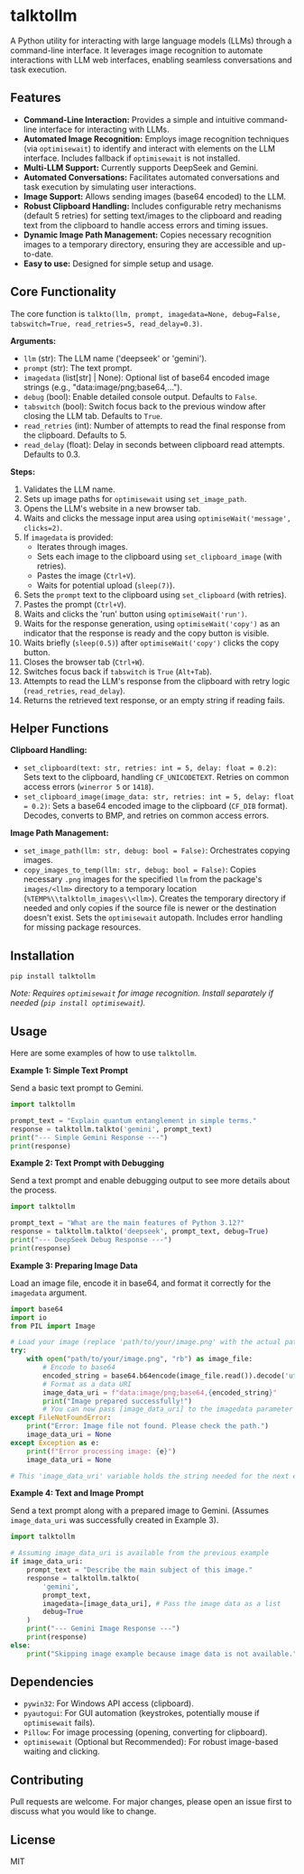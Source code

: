 # talktollm

A Python utility for interacting with large language models (LLMs) through a command-line interface. It leverages image recognition to automate interactions with LLM web interfaces, enabling seamless conversations and task execution.

## Features

-   **Command-Line Interaction:** Provides a simple and intuitive command-line interface for interacting with LLMs.
-   **Automated Image Recognition:** Employs image recognition techniques (via `optimisewait`) to identify and interact with elements on the LLM interface. Includes fallback if `optimisewait` is not installed.
-   **Multi-LLM Support:** Currently supports DeepSeek and Gemini.
-   **Automated Conversations:** Facilitates automated conversations and task execution by simulating user interactions.
-   **Image Support:** Allows sending images (base64 encoded) to the LLM.
-   **Robust Clipboard Handling:** Includes configurable retry mechanisms (default 5 retries) for setting text/images to the clipboard and reading text from the clipboard to handle access errors and timing issues.
-   **Dynamic Image Path Management:** Copies necessary recognition images to a temporary directory, ensuring they are accessible and up-to-date.
-   **Easy to use:** Designed for simple setup and usage.

## Core Functionality

The core function is `talkto(llm, prompt, imagedata=None, debug=False, tabswitch=True, read_retries=5, read_delay=0.3)`.

**Arguments:**

-   `llm` (str): The LLM name ('deepseek' or 'gemini').
-   `prompt` (str): The text prompt.
-   `imagedata` (list[str] | None): Optional list of base64 encoded image strings (e.g., "data:image/png;base64,...").
-   `debug` (bool): Enable detailed console output. Defaults to `False`.
-   `tabswitch` (bool): Switch focus back to the previous window after closing the LLM tab. Defaults to `True`.
-   `read_retries` (int): Number of attempts to read the final response from the clipboard. Defaults to 5.
-   `read_delay` (float): Delay in seconds between clipboard read attempts. Defaults to 0.3.

**Steps:**

1.  Validates the LLM name.
2.  Sets up image paths for `optimisewait` using `set_image_path`.
3.  Opens the LLM's website in a new browser tab.
4.  Waits and clicks the message input area using `optimiseWait('message', clicks=2)`.
5.  If `imagedata` is provided:
    -   Iterates through images.
    -   Sets each image to the clipboard using `set_clipboard_image` (with retries).
    -   Pastes the image (`Ctrl+V`).
    -   Waits for potential upload (`sleep(7)`).
6.  Sets the `prompt` text to the clipboard using `set_clipboard` (with retries).
7.  Pastes the prompt (`Ctrl+V`).
8.  Waits and clicks the 'run' button using `optimiseWait('run')`.
9.  Waits for the response generation, using `optimiseWait('copy')` as an indicator that the response is ready and the copy button is visible.
10. Waits briefly (`sleep(0.5)`) after `optimiseWait('copy')` clicks the copy button.
11. Closes the browser tab (`Ctrl+W`).
12. Switches focus back if `tabswitch` is `True` (`Alt+Tab`).
13. Attempts to read the LLM's response from the clipboard with retry logic (`read_retries`, `read_delay`).
14. Returns the retrieved text response, or an empty string if reading fails.

## Helper Functions

**Clipboard Handling:**

-   `set_clipboard(text: str, retries: int = 5, delay: float = 0.2)`: Sets text to the clipboard, handling `CF_UNICODETEXT`. Retries on common access errors (`winerror 5` or `1418`).
-   `set_clipboard_image(image_data: str, retries: int = 5, delay: float = 0.2)`: Sets a base64 encoded image to the clipboard (`CF_DIB` format). Decodes, converts to BMP, and retries on common access errors.

**Image Path Management:**

-   `set_image_path(llm: str, debug: bool = False)`: Orchestrates copying images.
-   `copy_images_to_temp(llm: str, debug: bool = False)`: Copies necessary `.png` images for the specified `llm` from the package's `images/<llm>` directory to a temporary location (`%TEMP%\\talktollm_images\\<llm>`). Creates the temporary directory if needed and only copies if the source file is newer or the destination doesn't exist. Sets the `optimisewait` autopath. Includes error handling for missing package resources.

## Installation

```
pip install talktollm
```

*Note: Requires `optimisewait` for image recognition. Install separately if needed (`pip install optimisewait`).*

## Usage

Here are some examples of how to use `talktollm`.

**Example 1: Simple Text Prompt**

Send a basic text prompt to Gemini.

```python
import talktollm

prompt_text = "Explain quantum entanglement in simple terms."
response = talktollm.talkto('gemini', prompt_text)
print("--- Simple Gemini Response ---")
print(response)
```

**Example 2: Text Prompt with Debugging**

Send a text prompt and enable debugging output to see more details about the process.

```python
import talktollm

prompt_text = "What are the main features of Python 3.12?"
response = talktollm.talkto('deepseek', prompt_text, debug=True)
print("--- DeepSeek Debug Response ---")
print(response)
```

**Example 3: Preparing Image Data**

Load an image file, encode it in base64, and format it correctly for the `imagedata` argument.

```python
import base64
import io
from PIL import Image

# Load your image (replace 'path/to/your/image.png' with the actual path)
try:
    with open("path/to/your/image.png", "rb") as image_file:
        # Encode to base64
        encoded_string = base64.b64encode(image_file.read()).decode('utf-8')
        # Format as a data URI
        image_data_uri = f"data:image/png;base64,{encoded_string}"
        print("Image prepared successfully!")
        # You can now pass [image_data_uri] to the imagedata parameter
except FileNotFoundError:
    print("Error: Image file not found. Please check the path.")
    image_data_uri = None
except Exception as e:
    print(f"Error processing image: {e}")
    image_data_uri = None

# This 'image_data_uri' variable holds the string needed for the next example
```

**Example 4: Text and Image Prompt**

Send a text prompt along with a prepared image to Gemini. (Assumes `image_data_uri` was successfully created in Example 3).

```python
import talktollm

# Assuming image_data_uri is available from the previous example
if image_data_uri:
    prompt_text = "Describe the main subject of this image."
    response = talktollm.talkto(
        'gemini',
        prompt_text,
        imagedata=[image_data_uri], # Pass the image data as a list
        debug=True
    )
    print("--- Gemini Image Response ---")
    print(response)
else:
    print("Skipping image example because image data is not available.")
```

## Dependencies

-   `pywin32`: For Windows API access (clipboard).
-   `pyautogui`: For GUI automation (keystrokes, potentially mouse if `optimisewait` fails).
-   `Pillow`: For image processing (opening, converting for clipboard).
-   `optimisewait` (Optional but Recommended): For robust image-based waiting and clicking.

## Contributing

Pull requests are welcome. For major changes, please open an issue first to discuss what you would like to change.

## License

MIT
